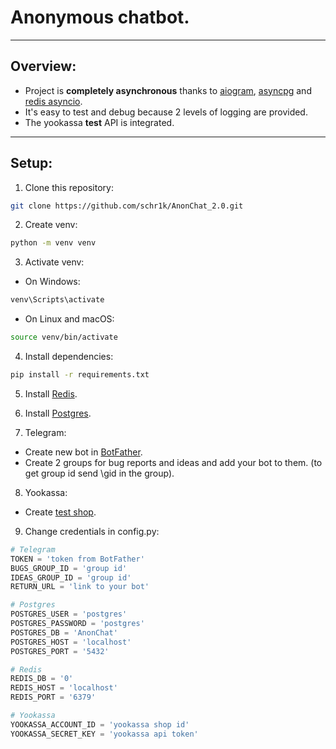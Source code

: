 # Anonymous chatbot.

---
## Overview:
* Project is **completely asynchronous** thanks to [aiogram](https://github.com/aiogram/aiogram), [asyncpg](https://github.com/MagicStack/asyncpg) and [redis asyncio](https://github.com/redis/redis-py).
* It's easy to test and debug because 2 levels of logging are provided.
* The yookassa __test__ API is integrated.

---
## Setup:
1. Clone this repository:
```bash
git clone https://github.com/schr1k/AnonChat_2.0.git
```

2. Create venv:
```bash
python -m venv venv
```

3. Activate venv:
* On Windows:
```bash
venv\Scripts\activate
```
* On Linux and macOS:
```bash
source venv/bin/activate
```

4. Install dependencies:
```bash
pip install -r requirements.txt
```

5. Install [Redis](https://redis.io/docs/getting-started/installation/).

6. Install [Postgres](https://www.postgresql.org/download/).

7. Telegram:
* Create new bot in [BotFather](https://t.me/BotFather).
* Create 2 groups for bug reports and ideas and add your bot to them. (to get group id send \gid in the group).

8. Yookassa:
* Create [test shop](https://yookassa.ru/my/boarding?shopMenuAction=createShop).

9. Change credentials in config.py:
```python
# Telegram
TOKEN = 'token from BotFather'
BUGS_GROUP_ID = 'group id'
IDEAS_GROUP_ID = 'group id'
RETURN_URL = 'link to your bot'

# Postgres
POSTGRES_USER = 'postgres'
POSTGRES_PASSWORD = 'postgres'
POSTGRES_DB = 'AnonChat'
POSTGRES_HOST = 'localhost'
POSTGRES_PORT = '5432'

# Redis
REDIS_DB = '0'
REDIS_HOST = 'localhost'
REDIS_PORT = '6379'

# Yookassa
YOOKASSA_ACCOUNT_ID = 'yookassa shop id'
YOOKASSA_SECRET_KEY = 'yookassa api token'
```
